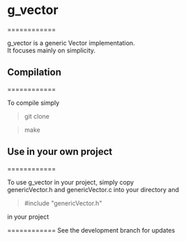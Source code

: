 
# g_vector

============

g_vector is a generic Vector implementation. <br />
It focuses mainly on simplicity.


## Compilation

============

To compile simply
> git clone

> make

## Use in your own project

============

To use g_vector in your project, simply copy <br />
genericVector.h and genericVector.c into your directory and <br />
> \#include "genericVector.h"

in your project

============
See the development branch for updates
